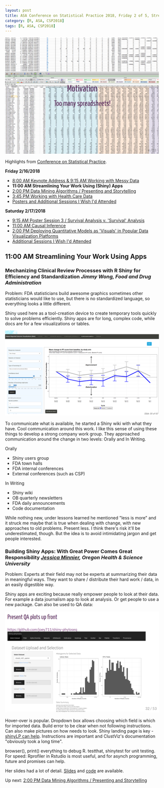 ```yaml
---
layout: post
title: ASA Conference on Statistical Practice 2018, Friday 2 of 5, Streamlining Your Work Using (Shiny) Apps
category: [R, ASA, CSP2018]
tags: [R, ASA, CSP2018]
---
```


![Before Shiny](/images/spreadsheets01.png "Before Shiny")

Highlights from [Conference on Statistical Practice](https://ww2.amstat.org/meetings/csp/2018/index.cfm). 

**Friday 2/16/2018**
* [8:00 AM Keynote Address & 9:15 AM Working with Messy Data](https://dgarmat.github.io/CSP2018-Fri-8am/)
* **11:00 AM Streamlining Your Work Using (Shiny) Apps**
* [2:00 PM Data Mining Algorithms / Presenting and Storytelling](https://dgarmat.github.io/CSP2018-Fri-2pm/)
* [3:45 PM Working with Health Care Data](https://dgarmat.github.io/CSP2018-Fri-345pm/)
* [Posters and Additional Sessions I Wish I'd Attended](https://dgarmat.github.io/CSP2018-Fri-Additional/)

**Saturday 2/17/2018**
* [9:15 AM Poster Session 3 / Survival Analysis v. 'Survival' Analysis](https://dgarmat.github.io/CSP2018-Sat-915am/)
* [11:00 AM Causal Inference](https://dgarmat.github.io/CSP2018-Sat-11am/)
* [2:00 PM Deploying Quantitative Models as 'Visuals' in Popular Data Visualization Platforms](https://dgarmat.github.io/CSP2018-Sat-2pm/)
* [Additional Sessions I Wish I'd Attended](https://dgarmat.github.io/CSP2018-Sat-Additional/)


## 11:00 AM Streamlining Your Work Using Apps

### Mechanizing Clinical Review Processes with R Shiny for Efficiency and Standardization *Jimmy Wong, Food and Drug Administration*

Problem: FDA statisticians build awesome graphics sometimes other statisticians would like to use, but there is no standardized language, so everything looks a little different.

Shiny used here as a tool-creation device to create temporary tools quickly to solve problems efficiently. Shiny apps are for long, complex code, while docs are for a few visualizations or tables.

![App that shows if a drug is superior to placebo](/images/shiny01.png "App that shows if a drug is superior to placebo")

To communicate what is available, he started a Shiny wiki with what they have. Cool communication around this work. I like this sense of using these things to develop a strong company work group. They approached communication around the change in two levels: Orally and In Writing.

Orally
* Shiny users group
* FDA town halls
* FDA internal conferences
* External conferences (such as CSP)

In Writing
* Shiny wiki
* OB quarterly newsletters
* FDA daily announcements
* Code documentation

While nothing new, under lessons learned he mentioned "less is more" and it struck me maybe that is true when dealing with change, with new approaches to old problems. Present less. I think there's risk it'll be underestimated, though. But the idea is to avoid intimidating jargon and get people interested.


### Building Shiny Apps: With Great Power Comes Great Responsibility *[Jessica Minnier](http://www.ohsu.edu/people/jessica-minnier/AFE05953018130F59A91D6FC11AC9E4E), Oregon Health & Science University*

Problem: Experts at their field may not be experts at summarizing their data in meaningful ways. They want to share / distribute their hard work / data, in an easily digestible way.

Shiny apps are exciting because really empower people to look at their data. For example a data journalism app to look at analysis. Or get people to use a new package. Can also be used to QA data:

![QA data](/images/qashiny01.png "using shiny to QA data")

Hover-over is popular. Dropdown box allows choosing which field is which for imported data. Build error to be clear when not following instructions. Can also make pictures on how needs to look. Shiny landing page is key - [shinyLP can help](https://github.com/jasdumas/shinyLP). Instructions are important and ClustViz's documentation "obviously took a long time".

browser(), print() everything to debug R. testthat, shinytest for unit testing. For speed: Rprofiler in Rstudio is most useful,  and for  asynch programming, future and promises can help. 

Her slides had a lot of detail. [Slides](http://jminnier-talks.netlify.com/2018_02_shiny_csp/minnier_csp2018#1) and [code](https://github.com/jminnier/talks_etc) are available.

 Up next: [2:00 PM Data Mining Algorithms / Presenting and Storytelling](https://dgarmat.github.io/CSP2018-Fri-2pm/)
